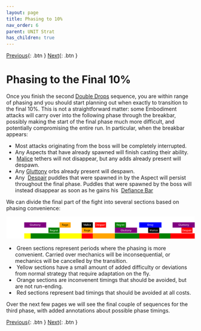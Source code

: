 ```yaml
---
layout: page
title: Phasing to 10%
nav_order: 6
parent: UNIT Strat
has_children: true
---
```


[Previous](phase3/seq5.html){: .btn } [Next](phasing/seq6.html){: .btn }

# Phasing to the Final 10%

Once you finish the second [Double Drops](phase3/seq5.html) sequence, you are within range of phasing and you should start planning out when exactly to transition to the final 10%. This is not a straightforward matter: some Embodiment attacks will carry over into the following phase through the breakbar, possibly making the start of the final phase much more difficult, and potentially compromising the entire run. In particular, when the breakbar appears:
- Most attacks originating from the boss will be completely interrupted.
- Any Aspects that have already spawned will finish casting their ability.
- <img class="inline empowered_add"> [Malice] tethers will not disappear, but any adds already present will despawn.
- Any [Gluttony] orbs already present will despawn.
- Any <img class="inline empowered_add"> [Despair] puddles that were spawned in by the Aspect will persist throughout the final phase. Puddles that were spawned by the boss will instead disappear as soon as he gains his <img class="inline defiance"> [Defiance Bar]

We can divide the final part of the fight into several sections based on phasing convenience:

<img class="seq-img" src="../timelines/images/phasing/full.svg">

- <img class="inline ok"> Green sections represent periods where the phasing is more convenient. Carried over mechanics will be inconsequential, or mechanics will be cancelled by the transition.
- <img class="inline kinda"> Yellow sections have a small amount of added difficulty or deviations from normal strategy that require adaptation on the fly.
- <img class="inline risky"> Orange sections are inconvenent timings that should be avoided, but are not run-ending.
- <img class="inline notok"> Red sections represent bad timings that should be avoided at all costs.

Over the next few pages we will see the final couple of sequences for the third phase, with added annotations about possible phase timings.

[Previous](phase3/seq5.html){: .btn } [Next](phasing/seq6.html){: .btn }

[Gluttony]: ../mechanics/aspects/gluttony.md
[Malice]: ../mechanics/aspects/malice.md
[Despair]: ../mechanics/aspects/despair.md
[Defiance Bar]: https://wiki.guildwars2.com/wiki/Defiance_bar